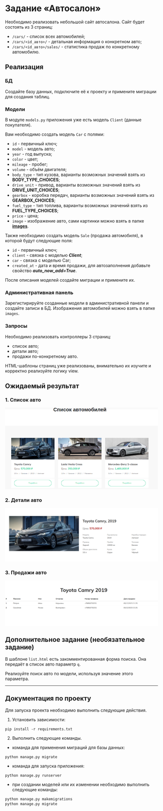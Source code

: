 # Задание «Автосалон»

Необходимо реализовать небольшой сайт автосалона. Сайт будет состоять из 3 страниц: 

- `/cars/` - список всех автомобилей;
- `/cars/<id_авто>/` - детальная информация о конкретном авто;
- `/cars/<id_авто>/sales/` - статистика продаж по конкретному автомобилю.

## Реализация

### БД

Создайте базу данных, подключите её к проекту и примените миграции для создания таблиц.

### Модели

В модуле `models.py` приложения уже есть модель `Client` (данные покупателя). 

Вам необходимо создать модель `Car` с полями: 
- `id` - первичный ключ;
- `model` - модель авто;
- `year` - год выпуска;
- `color` - цвет;
- `mileage` - пробег;
- `volume` - объём двигателя;
- `body_type` - тип кузова, варианты возможных значений взять из **BODY_TYPE_CHOICES**;
- `drive_unit` - привод, варианты возможных значений взять из **DRIVE_UNIT_CHOICES**;
- `gearbox` - коробка передач, варианты возможных значений взять из **GEARBOX_CHOICES**;
- `fuel_type` - тип топлива, варианты возможных значений взять из **FUEL_TYPE_CHOICES**;
- `price` - цена;
- `image` - изображение авто, сами картинки можно взять в папке **[images](../images)**.

Также необходимо создать модель `Sale` (продажа автомобиля), в которой будут следующие поля:

- `id` - первичный ключ;
- `client` - связка с моделью ***Client***;
- `car` - связка с моделью Car;
- `created_at` - дата и время продажи, для автозаполнения добавьте свойство ***auto_now_add=True***.

После описания моделей создайте миграции и примените их.

### Административная панель

Зарегистирируйте созданные модели в административной панели и создайте записи в БД. Изображения автомобилей можно взять в папке `images`.

### Запросы

Необходимо реализовать контроллеры 3 страниц:

- список авто;
- детали авто;
- продажи по-конкретному авто.

HTML-шаблоны страниц уже реализованы, внимательно их изучите и корректно реализуйте логику view.

## Ожидаемый результат

### 1. Cписок авто

![](../res/screen1.png)

### 2. Детали авто

![](../res/screen2.png)

### 3. Продажи авто

![](../res/screen3.png)

## Дополнительное задание (необязательное задание)

В шаблоне `list.html` есть закомментированная форма поиска. Она передаёт в список авто параметр `q`. 

Реализуйте поиск авто по модели, используя значение этого параметра.

-----

## Документация по проекту

Для запуска проекта необходимо выполнить следующие действия.

1. Установить зависимости:
```commandline
pip install -r requirements.txt
```

2. Выполнить следующие команды.

- команда для применения миграций для базы данных:

```commandline
python manage.py migrate
```

- команда для запуска приложения:

```commandline
python manage.py runserver
```

- при создании моделей или их изменении необходимо выполнить следующие команды:

```commandline
python manage.py makemigrations
python manage.py migrate
```
